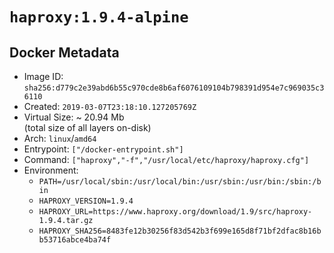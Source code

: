 # `haproxy:1.9.4-alpine`

## Docker Metadata

- Image ID: `sha256:d779c2e39abd6b55c970cde8b6af6076109104b798391d954e7c969035c36110`
- Created: `2019-03-07T23:18:10.127205769Z`
- Virtual Size: ~ 20.94 Mb  
  (total size of all layers on-disk)
- Arch: `linux`/`amd64`
- Entrypoint: `["/docker-entrypoint.sh"]`
- Command: `["haproxy","-f","/usr/local/etc/haproxy/haproxy.cfg"]`
- Environment:
  - `PATH=/usr/local/sbin:/usr/local/bin:/usr/sbin:/usr/bin:/sbin:/bin`
  - `HAPROXY_VERSION=1.9.4`
  - `HAPROXY_URL=https://www.haproxy.org/download/1.9/src/haproxy-1.9.4.tar.gz`
  - `HAPROXY_SHA256=8483fe12b30256f83d542b3f699e165d8f71bf2dfac8b16bb53716abce4ba74f`
